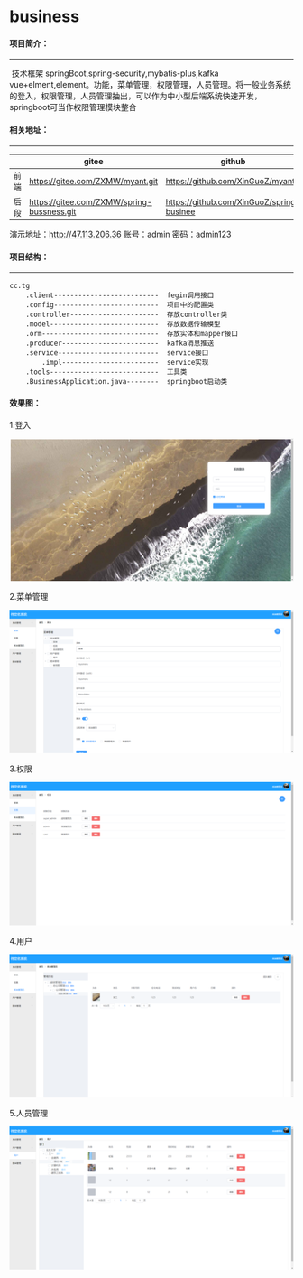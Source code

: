 # business

#### 项目简介：

------

​    技术框架 springBoot,spring-security,mybatis-plus,kafka vue+elment,element。功能，菜单管理，权限管理，人员管理。将一般业务系统的登入，权限管理，人员管理抽出，可以作为中小型后端系统快速开发，springboot可当作权限管理模块整合



#### 相关地址：

------

|      | gitee                                      | github                                    |
| ---- | ------------------------------------------ | ----------------------------------------- |
| 前端 | https://gitee.com/ZXMW/myant.git           | https://github.com/XinGuoZ/myant          |
| 后段 | https://gitee.com/ZXMW/spring-bussness.git | https://github.com/XinGuoZ/spring-businee |

演示地址：http://47.113.206.36 		账号：admin		密码：admin123




#### 项目结构：

------



```
cc.tg
	.client--------------------------  fegin调用接口
	.config--------------------------  项目中的配置类
	.controller----------------------  存放controller类
	.model---------------------------  存放数据传输模型
	.orm-----------------------------  存放实体和mapper接口
	.producer------------------------  kafka消息推送
	.service-------------------------  service接口
		.impl------------------------  service实现
	.tools---------------------------  工具类
	.BusinessApplication.java--------  springboot启动类
```

#### 效果图：

1.登入

![login](pic/login.png)

2.菜单管理

![mune](pic/mune.png)

3.权限

![role](pic/role.png)

4.用户

![user](pic/user.png)

5.人员管理

![emp](pic/emp.png)